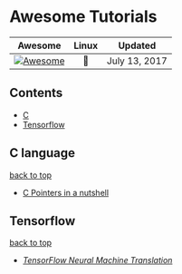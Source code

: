 # Awesome Tutorials

| Awesome | Linux | Updated
| :-: | :-: | :-:
| [![Awesome](https://cdn.rawgit.com/sindresorhus/awesome/d7305f38d29fed78fa85652e3a63e154dd8e8829/media/badge.svg)](https://github.com/sindresorhus/awesome) |  :penguin: | July 13, 2017


## Contents ##

- [C](#c-language)
- [Tensorflow](#tensorflow)


## C language ##

[back to top](#readme) 
* [C Pointers in a nutshell](http://aticleworld.com/pointers-in-c/#.WWmawVI0rVU.facebook)

## Tensorflow
[back to top](#readme)
* [_TensorFlow Neural Machine Translation_](https://github.com/tensorflow/nmt)
